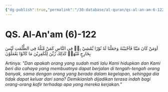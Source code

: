 ```yaml
---
{"dg-publish":true,"permalink":"/30-database/al-quran/qs-al-an-am-6-122/"}
---
```



# QS. Al-An'am (6)-122
اَوَمَنْ كَانَ مَيْتًا فَاَحْيَيْنٰهُ وَجَعَلْنَا لَهٗ نُوْرًا يَّمْشِيْ بِهٖ فِى النَّاسِ كَمَنْ مَّثَلُهٗ فِى الظُّلُمٰتِ لَيْسَ بِخَارِجٍ مِّنْهَاۗ  كَذٰلِكَ زُيِّنَ لِلْكٰفِرِيْنَ مَا كَانُوْا يَعْمَلُوْنَ 

Artinya: *"Dan apakah orang yang sudah mati lalu Kami hidupkan dan Kami beri dia cahaya yang membuatnya dapat berjalan di tengah-tengah orang banyak, sama dengan orang yang berada dalam kegelapan, sehingga dia tidak dapat keluar dari sana? Demikianlah dijadikan terasa indah bagi orang-orang kafir terhadap apa yang mereka kerjakan."*

